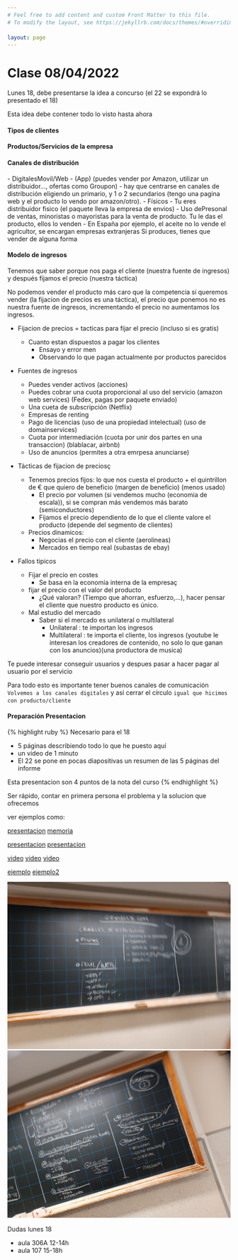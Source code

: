 ```yaml
---
# Feel free to add content and custom Front Matter to this file.
# To modify the layout, see https://jekyllrb.com/docs/themes/#overriding-theme-defaults

layout: page
---
```

<h1>Clase 08/04/2022</h1>
Lunes 18, debe presentarse la idea a concurso (el 22 se expondrá lo presentado el 18)

Esta idea debe contener todo lo visto hasta ahora
<h4>Tipos de clientes</h4>
<h4>Productos/Servicios de la empresa</h4>
<h4>Canales de distribución</h4>
- DigitalesMovil/Web 
  - (App) (puedes vender por Amazon, utilizar un distribuidor..., ofertas como Groupon)
  - hay que centrarse en canales de distribución eligiendo un primario, y 1 o 2 secundarios (tengo una pagina web y el producto lo vendo por amazon/otro).
- Físicos
  - Tu eres distribuidor fisico (el paquete lleva la empresa de envios)
  - Uso dePresonal de ventas, minoristas o mayoristas para la venta de producto. Tu le das el producto, ellos lo venden
    - En España por ejemplo, el aceite no lo vende el agricultor, se encargan empresas extranjeras
Si produces, tienes que vender de alguna forma
<h4>Modelo de ingresos</h4>
Tenemos que saber porque nos paga el cliente (nuestra fuente de ingresos) y después fijamos el precio (nuestra táctica)

No podemos vender el producto más caro que la competencia si queremos vender (la fijacion de precios es una táctica), el precio que ponemos no es nuestra fuente de ingresos, incrementando el precio no aumentamos los ingresos.

- Fijacion de precios = tacticas para fijar el precio (incluso si es gratis)
  - Cuanto estan dispuestos a pagar los clientes
    - Ensayo y error men 
    - Observando lo que pagan actualmente por productos parecidos
- Fuentes de ingresos
  - Puedes vender activos (acciones)
  - Puedes cobrar una cuota proporcional al uso del servicio (amazon web services) (Fedex, pagas por paquete enviado)
  - Una cueta de subscripción (Netflix)
  - Empresas de renting
  - Pago de licencias (uso de una propiedad intelectual) (uso de domainservices)
  - Cuota por intermediación (cuota por unir dos partes en una transaccion) (blablacar, airbnb)
  - Uso de anuncios (permites a otra emrpesa anunciarse)

- Tácticas de fijacion de preciosç
  - Tenemos precios fijos: lo que nos cuesta el producto + el quintrillon de € que quiero de beneficio (margen de beneficio) (menos usado)
    - El precio por volumen (si vendemos mucho (economia de escala)), si se compran más vendemos más barato (semiconductores)
    - Fijamos el precio dependiento de lo que el cliente valore el producto (depende del segmento de clientes)
  - Precios dinamicos:
    - Negocias el precio con el cliente (aerolineas)
    - Mercados en tiempo real (subastas de ebay)

- Fallos tipicos
  - Fijar el precio en costes
    - Se basa en la economía interna de la empresaç
  - fijar el precio con el valor del producto
    - ¿Qué valoran? (Tiempo que ahorran, esfuerzo,...), hacer pensar el cliente que nuestro producto es único.
  - Mal estudio del mercado
    - Saber si el mercado es unilateral o multilateral
      - Unilateral : te importan los ingresos
      - Multilateral : te importa el cliente, los ingresos (youtube le interesan los creadores de contenido, no solo lo que ganan con los anuncios)(una productora de musica)

Te puede interesar conseguir usuarios y despues pasar a hacer pagar al usuario por el servicio

Para todo esto es importante tener buenos canales de comunicación `Volvemos a los canales digitales` y así cerrar el círculo `igual que hicimos con producto/cliente`

<h4>Preparación Presentacion</h4>

{% highlight ruby %}
Necesario para el 18
- 5 páginas describiendo todo lo que he puesto aquí
- un video de 1 minuto
- El 22 se pone en pocas diapositivas un resumen de las 5 páginas del informe

Esta presentacion son 4 puntos de la nota del curso
{% endhighlight %}

Ser rápido, contar en primera persona el problema y la solucion que ofrecemos

ver ejemplos como:

[presentacion](https://www.youtube.com/watch?v=8SkhN8z3Ves)
[memoria](https://startupxplore.com/es/inversores/invertir-startups/flit2go?utm_source=mandrill&utm_medium=email&utm_campaign=syndicate_flit2go&verifySuccess=true#info)


[presentacion](https://www.youtube.com/watch?v=iJqnXto2ieA)
[presentacion](https://youtu.be/MVwcQaE-oTk)


[video](https://www.youtube.com/playlist?list=PLeHq72qNGa5dYqJJkIS4XKsI4G5jCg2Zm)
[video](https://twitter.com/i/status/1399984176082960386)
[video](https://twitter.com/i/status/1399265398802034696)


[ejemplo](./assets/Presentacion.pdf)
[ejemplo2](./assets/Presentacion2.pdf)


![pq](./assets/P1.jpeg)
![p2](./assets/P2.jpeg)

Dudas lunes 18
- aula 306A 12-14h
- aula 107 15-18h




